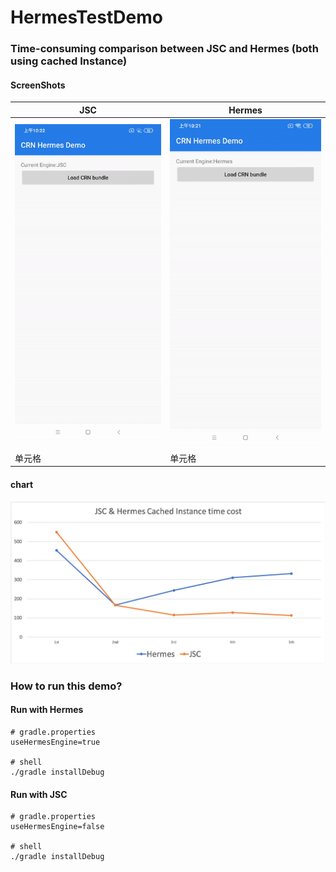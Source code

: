 # HermesTestDemo

### Time-consuming comparison between JSC and Hermes (both using cached Instance)

#### ScreenShots
|  JSC   | Hermes  |
|  ----  | ----  |
| ![JSC](./docs/JSC-time.gif)  | ![Hermes](./docs/Hermes-time.gif) |
| 单元格  | 单元格 |

#### chart
![chart](./docs/JSCvsHermesTimeCost.png)


### How to run this demo?

#### Run with Hermes
```
# gradle.properties
useHermesEngine=true

# shell
./gradle installDebug
```

#### Run with JSC
```
# gradle.properties
useHermesEngine=false

# shell
./gradle installDebug
```
